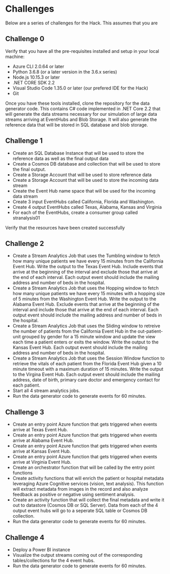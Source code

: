 # Challenges

Below are a series of challenges for the Hack. This assumes that you are 

## Challenge 0

Verify that you have all the pre-requisites installed and setup in your local machine:
- Azure CLI 2.0.64 or later
- Python 3.6.8 (or a later version in the 3.6.x series)
- Node.js 10.15.3 or later
- .NET CORE SDK 2.2
- Visual Studio Code 1.35.0 or later (our prefered IDE for the Hack)
- Git

Once you have these tools installed, clone the repository for the data generator code. This contains C# code implemented in .NET Core 2.2 that will generate the data streams necessary for our simulation of large data streams arriving at EventHubs and Blob Storage. It will also generate the reference data that will be stored in SQL database and blob storage.

## Challenge 1

- Create an SQL Database Instance that will be used to store the reference data as well as the final output data
- Create a Cosmos DB database and collection that will be used to store the final output.
- Create a Storage Account that will be used to store reference data
- Create a Storage Account that will be used to store the incoming data stream
- Create the Event Hub name space that will be used for the incoming data stream
- Create 3 input EventHubs called California, Florida and Washington.
- Create 4 output EventHubs called Texas, Alabama, Kansas and Virginia
- For each of the EventHubs, create a consumer group called stranalysis01

Verify that the resources have been created successfully

## Challenge 2

- Create a Stream Analytics Job that uses the Tumbling window to fetch how many unique patients we have every 15 minutes from the California Event Hub. Write the output to the Texas Event Hub. Include events that arrive at the beginning of the interval and exclude those that arrive at the end of each interval. Each output event should include the mailing address and number of beds in the hospital.
- Create a Stream Analytics Job that uses the Hopping window to fetch how many unique patients we have every 15 minutes with a hopping size of 5 minutes from the Washington Event Hub. Write the output to the Alabama Event Hub. Exclude events that arrive at the beginning of the interval and include those that arrive at the end of each interval. Each output event should include the mailing address and number of beds in the hospital.
- Create a Stream Analytics Job that uses the Sliding window to retreive the number of patients from the California Event Hub in the out-patient-unit grouped by gender for a 15 minute window and update the view each time a patient enters or exits the window. Write the output to the Kansas Event Hub. Each output event should include the mailing address and number of beds in the hospital.
- Create a Stream Analytics Job that uses the Session Window function to retrieve the vitals of each patient from the Florida Event Hub given a 10 minute timeout with a maximum duration of 15 minutes. Write the output to the Virgina Event Hub. Each output event should include the mailing address, date of birth, primary care doctor and emergency contact for each patient.
- Start all 4 stream analytics jobs.
- Run the data generator code to generate events for 60 minutes.

## Challenge 3
- Create an entry point Azure function that gets triggered when events arrive at Texas Event Hub. 
- Create an entry point Azure function that gets triggered when events arrive at Alabama Event Hub. 
- Create an entry point Azure function that gets triggered when events arrive at Kansas Event Hub. 
- Create an entry point Azure function that gets triggered when events arrive at Virginia Event Hub. 
- Create an orchestrator function that will be called by the entry point functions
- Create activity functions that will enrich the patient or hospital metadata leveraging Azure Cognitive services (vision, text analysis). This function will extract metadata from images in the record and also analyze feedback as positive or negative using sentiment analysis.
- Create an activity function that will collect the final metadata and write it out to datastore (Cosmos DB or SQL Server). Data from each of the 4 output event hubs will go to a seperate SQL table or Cosmos DB collection.
- Run the data generator code to generate events for 60 minutes.

## Challenge 4
- Deploy a Power BI instance
- Visualize the output streams coming out of the corresponding tables/collections for the 4 event hubs.
- Run the data generator code to generate events for 60 minutes.


